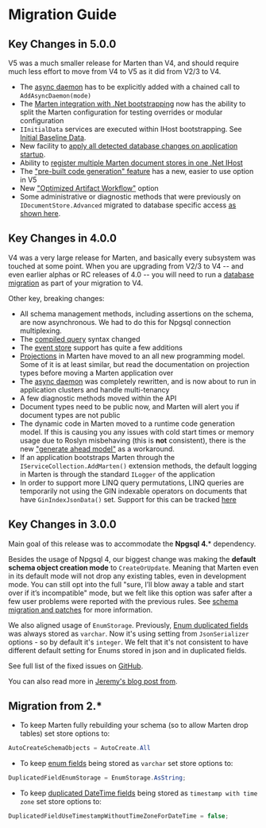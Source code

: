 # Migration Guide

## Key Changes in 5.0.0

V5 was a much smaller release for Marten than V4, and should require much less effort to move from V4 to V5 as it did from V2/3 to V4.

* The [async daemon](/events/projections/async-daemon) has to be explicitly added with a chained call to `AddAsyncDaemon(mode)`
* The [Marten integration with .Net bootstrapping](/configuration/) now has the ability to split the Marten configuration for testing overrides or modular configuration
* `IInitialData` services are executed within IHost bootstrapping. See [Initial Baseline Data](/documents/initial-data).
* New facility to [apply all detected database changes on application startup](/schema/migrations.html#apply-all-outstanding-changes-upfront).
* Ability to [register multiple Marten document stores in one .Net IHost](/configuration/hostbuilder.html#working-with-multiple-marten-databases)
* The ["pre-built code generation" feature](/configuration/prebuilding) has a new, easier to use option in V5
* New ["Optimized Artifact Workflow"](/configuration/optimized_artifact_workflow) option
* Some administrative or diagnostic methods that were previously on `IDocumentStore.Advanced` migrated to database specific access [as shown here](/configuration/multitenancy.html#administering-multiple-databases).

## Key Changes in 4.0.0

V4 was a very large release for Marten, and basically every subsystem was touched at some point. When you are upgrading from V2/3 to V4 -- and even
earlier alphas or RC releases of 4.0 -- you will need to run a [database migration](/schema/migrations) as part of your migration to V4.

Other key, breaking changes:

* All schema management methods, including assertions on the schema, are now asynchronous. We had to do this for Npgsql connection multiplexing.
* The [compiled query](/documents/querying/compiled-queries) syntax changed
* The [event store](/events/) support has quite a few additions
* [Projections](/events/projections/) in Marten have moved to an all new programming model. Some of it is at least similar, but read the documentation on projection types before moving a Marten application over
* The [async daemon](/events/projections/async-daemon) was completely rewritten, and is now about to run in application clusters and handle multi-tenancy
* A few diagnostic methods moved within the API
* Document types need to be public now, and Marten will alert you if document types are not public
* The dynamic code in Marten moved to a runtime code generation model. If this is causing you any issues with cold start times or memory usage due to Roslyn misbehaving (this is **not** consistent), there is the new ["generate ahead model"](/configuration/prebuilding) as a workaround.
* If an application bootstraps Marten through the `IServiceCollection.AddMarten()` extension methods, the default logging in Marten is through the standard
  `ILogger` of the application
* In order to support more LINQ query permutations, LINQ queries are temporarily not using the GIN indexable operators on documents that have `GinIndexJsonData()` set. Support for this can be tracked [here](https://github.com/JasperFx/marten/issues/2051)

## Key Changes in 3.0.0

Main goal of this release was to accommodate the **Npgsql 4.*** dependency.

Besides the usage of Npgsql 4, our biggest change was making the **default schema object creation mode** to `CreateOrUpdate`. Meaning that Marten even in its default mode will not drop any existing tables, even in development mode. You can still opt into the full "sure, I’ll blow away a table and start over if it’s incompatible" mode, but we felt like this option was safer after a few user problems were reported with the previous rules. See [schema migration and patches](/schema/migrations) for more information.

We also aligned usage of `EnumStorage`. Previously, [Enum duplicated fields](/documents/indexing/duplicated-fields) was always stored as `varchar`. Now it's using setting from `JsonSerializer` options - so by default it's `integer`. We felt that it's not consistent to have different default setting for Enums stored in json and in duplicated fields.

See full list of the fixed issues on [GitHub](https://github.com/JasperFx/marten/milestone/26?closed=1).

You can also read more in [Jeremy's blog post from](https://jeremydmiller.com/2018/09/27/marten-3-0-is-released-and-introducing-the-new-core-team/).

## Migration from 2.*

* To keep Marten fully rebuilding your schema (so to allow Marten drop tables) set store options to:

```csharp
AutoCreateSchemaObjects = AutoCreate.All
```

* To keep [enum fields](/documents/indexing/duplicated-fields) being stored as `varchar` set store options to:

```csharp
DuplicatedFieldEnumStorage = EnumStorage.AsString;
```

* To keep [duplicated DateTime fields](/documents/indexing/duplicated-fields) being stored as `timestamp with time zone` set store options to:

```csharp
DuplicatedFieldUseTimestampWithoutTimeZoneForDateTime = false;
```
